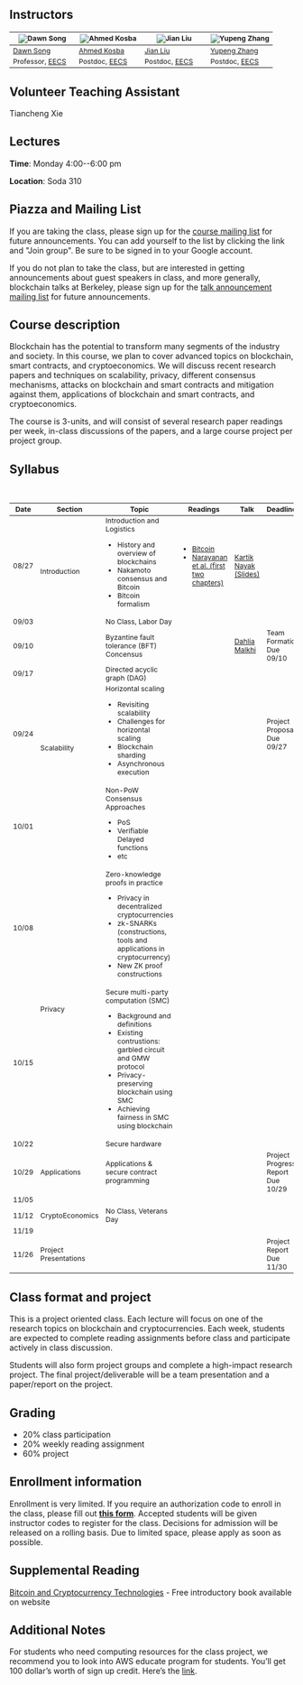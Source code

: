 ## Instructors

<table style="table-layout: fixed; font-size: 88%;">
  <thead>
    <tr>
      <th style="width: 25%;"><img src="https://people.eecs.berkeley.edu/~dawnsong/dawn-berkeley.jpg" alt="Dawn Song"></th>
      <th style="width: 25%;"><img src="http://www.cs.umd.edu/~akosba/webpage/p_o.png" alt="Ahmed Kosba"></th>
      <th style="width: 25%;"><img src="https://people.eecs.berkeley.edu/~jian.liu/images/1.jpg" alt="Jian Liu"></th>
      <th style="width: 25%;"><img src="http://legacydirs.umiacs.umd.edu/~zhangyp/photo.jpeg" alt="Yupeng Zhang"></th>
    </tr>
  </thead>
  <tbody>
    <tr>
      <td><a href="https://people.eecs.berkeley.edu/~dawnsong/">Dawn Song</a></td>
      <td><a href="http://www.cs.umd.edu/~akosba/">Ahmed Kosba</a></td>
      <td><a href="https://people.eecs.berkeley.edu/~jian.liu/">Jian Liu</a></td>
      <td><a href="http://legacydirs.umiacs.umd.edu/~zhangyp/">Yupeng Zhang</a></td>
    </tr>
    <tr>
      <td>Professor, <a href="https://eecs.berkeley.edu/">EECS</a></td>
      <td>Postdoc, <a href="https://eecs.berkeley.edu/">EECS</a></td>
      <td>Postdoc, <a href="https://eecs.berkeley.edu/">EECS</a></td>
      <td>Postdoc, <a href="https://eecs.berkeley.edu/">EECS</a></td>
    </tr>
  </tbody>
</table>

## Volunteer Teaching Assistant

Tiancheng Xie

## Lectures

**Time**: Monday 4:00--6:00 pm

**Location**: Soda 310

## Piazza and Mailing List

If you are taking the class, please sign up for the [course mailing list](https://groups.google.com/forum/#!forum/cs-294-151-f18-all) for future announcements. You can add yourself to the list by clicking the link and "Join group". Be sure to be signed in to your Google account.

If you do not plan to take the class, but are interested in getting announcements about guest speakers in class, and more generally, blockchain talks at Berkeley, please sign up for the [talk announcement mailing list](https://groups.google.com/forum/#!forum/berkeley-blockchain) for future announcements.

## Course description
Blockchain has the potential to transform many segments of the industry and society. In this course, we plan to cover advanced topics on blockchain, smart contracts, and cryptoeconomics. We will discuss recent research papers and techniques on scalability, privacy, different consensus mechanisms, attacks on blockchain and smart contracts and mitigation against them, applications of blockchain and smart contracts, and cryptoeconomics. 

The course is 3-units, and will consist of several research paper readings per week, in-class discussions of the papers, and a large course project per project group.

## Syllabus
<table style="table-layout: fixed; font-size: 88%;">
  <thead>
    <tr>
      <th style="width: 5%;">Date</th>
      <th style="width: 10%;">Section</th>
      <th style="width: 40%;">Topic</th>
      <th style="width: 55%;">Readings</th>
      <th style="width: 20%;">Talk</th>
      <th style="width: 10%;">Deadlines</th>
    </tr>
  </thead>
  <tbody>
    <tr>
      <td>08/27</td>
      <td rowspan="2">Introduction</td>
      <td>
      Introduction and 
      Logistics
         <ul>
          <li>History and overview of blockchains</li>
          <li>Nakamoto consensus and Bitcoin</li>
          <li>Bitcoin formalism</li>
        </ul>
      </td>
      <td>
         <ul>
          <li><a href="https://bitcoin.org/bitcoin.pdf">Bitcoin</a></li>
          <li><a href="https://d28rh4a8wq0iu5.cloudfront.net/bitcointech/readings/princeton_bitcoin_book.pdf">Narayanan et al. (first two chapters)</a></li>
        </ul>
      </td>
      <td><a href="http://www.cs.umd.edu/~kartik/">Kartik Nayak</a>
      <a href="https://drive.google.com/open?id=1mYFN8bFbXiGbVKbfisBcYAB7hIRCFnQI">(Slides)</a></td>      
      <td></td>
    </tr>
    <tr>
      <td>09/03</td>
      <td>No Class, Labor Day</td>
      <td></td>
      <td></td>
      <td></td>
    </tr>
    <tr>
      <td>09/10</td>
      <td rowspan="4">Scalability</td>
      <td>Byzantine fault tolerance (BFT) Concensus</td>
      <td></td>
      <td><a href="https://research.vmware.com/researchers/dahlia-malkhi">Dahlia Malkhi</a></td>
      <td>Team Formation Due 09/10</td>
    </tr>
    <tr>
      <td>09/17</td>
      <td>Directed acyclic graph (DAG)</td>
      <td></td>
      <td></td>
      <td></td>
    </tr>
    <tr>
      <td>09/24</td>
      <td>Horizontal scaling
        <ul>
          <li>Revisiting scalability</li>
          <li>Challenges for horizontal scaling</li>
          <li>Blockchain sharding</li>
          <li>Asynchronous execution</li>
        </ul>
      </td>
      <td></td>
      <td></td> 
      <td>Project Proposals Due 09/27</td>
    </tr>
    <tr>
      <td>10/01</td>
      <td>Non-PoW Consensus Approaches
        <ul>
          <li>PoS</li>
          <li>Verifiable Delayed functions</li>
          <li>etc</li>
        </ul>
      </td>
      <td></td>
      <td></td>
      <td></td>
    </tr>
    <tr>
      <td>10/08</td>
      <td rowspan="3">Privacy</td>
      <td>Zero-knowledge proofs in practice
         <ul>
          <li>Privacy in decentralized cryptocurrencies</li>
          <li>zk-SNARKs (constructions, tools and applications in cryptocurrency)</li>
          <li>New ZK proof constructions</li>
        </ul>
      </td>
      <td></td>
      <td></td>
      <td></td>
    </tr>
    <tr>
      <td>10/15</td>
      <td>Secure multi-party computation (SMC) 
        <ul>
          <li>Background and definitions</li>
          <li>Existing contrustions: garbled circuit and GMW protocol</li>
          <li>Privacy-preserving blockchain using SMC</li>
          <li>Achieving fairness in SMC using blockchain</li>
        </ul>
      </td>
      <td></td>
      <td></td>
      <td></td>
    </tr>
    <tr>
      <td>10/22</td>
      <td>Secure hardware</td>
      <td></td>
      <td></td>
      <td></td>
    </tr>
    <tr>
      <td>10/29</td>
      <td rowspan="1">Applications</td>
      <td>Applications & secure contract programming</td>
      <td></td>
      <td></td>
      <td>Project Progress Report Due 10/29</td>
    </tr>
    <tr>
      <td>11/05</td>
      <td rowspan="3">CryptoEconomics</td>
      <td></td>
      <td></td>
      <td></td>
      <td></td>
    </tr>
    <tr>
      <td>11/12</td>
      <td>No Class, Veterans Day</td>
      <td></td>
      <td></td>
      <td></td>
    </tr>
    <tr>
      <td>11/19</td>
      <td></td>
      <td></td>
      <td></td>
      <td></td>
    </tr>
    <tr>
      <td>11/26</td>
      <td>Project Presentations</td>
      <td></td>
      <td></td>
      <td></td>
      <td>Project Report Due 11/30</td>
    </tr>
  </tbody>
</table>


## Class format and project
This is a project oriented class. Each lecture will focus on one of the research topics on blockchain and cryptocurrencies. Each week, students are expected to complete reading assignments before class and participate actively in class discussion.

Students will also form project groups and complete a high-impact research project. The final project/deliverable will be a team presentation and a paper/report on the project.

## Grading

<ul>
  <li>20% class participation</li>
  <li>20% weekly reading assignment</li>
  <li>60% project</li>
</ul>

## Enrollment information

Enrollment is very limited. If you require an authorization code to enroll in the class, please fill out **[this form](https://docs.google.com/forms/d/e/1FAIpQLSc0-A5kOI_ykJOOkT2bfhyG3Ny6qFr4S-odxnuO5mC6UQWn1w/viewform?ts=5b53bd5c)**. Accepted students will be given instructor codes to register for the class. Decisions for admission will be released on a rolling basis. Due to limited space, please apply as soon as possible.

## Supplemental Reading

[Bitcoin and Cryptocurrency Technologies](http://bitcoinbook.cs.princeton.edu/) - Free introductory book available on website


## Additional Notes

For students who need computing resources for the class project, we recommend you to look into AWS educate program for students. You’ll get 100 dollar’s worth of sign up credit. Here’s the [link](https://aws.amazon.com/education/awseducate/apply/).
